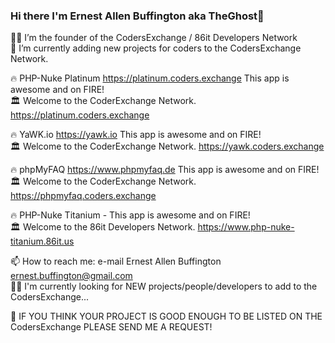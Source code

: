 ### Hi there I'm Ernest Allen Buffington aka TheGhost👋

 🕵️‍♂️ I’m the founder of the CodersExchange / 86it Developers Network<br/>
 🔹 I’m currently adding new projects for coders to the CodersExchange Network.<br/>
 
 🔥 PHP-Nuke Platinum https://platinum.coders.exchange This app is awesome and on FIRE!  
 🏛 Welcome to the CoderExchange Network. https://platinum.coders.exchange<br/>

 🔥 YaWK.io https://yawk.io This app is awesome and on FIRE!  
 🏛 Welcome to the CoderExchange Network. https://yawk.coders.exchange<br/>
    
 🔥 phpMyFAQ https://www.phpmyfaq.de This app is awesome and on FIRE!  
 🏛 Welcome to the CoderExchange Network. https://phpmyfaq.coders.exchange<br/>
 
 🔥 PHP-Nuke Titanium - This app is awesome and on FIRE!  
 🏛 Welcome to the 86it Developers Network. https://www.php-nuke-titanium.86it.us<br/>
     
 📫 How to reach me: e-mail Ernest Allen Buffington ernest.buffington@gmail.com  
 👨‍🦯 I'm currently looking for NEW projects/people/developers to add to the CodersExchange...<br/>

 🔸 IF YOU THINK YOUR PROJECT IS GOOD ENOUGH TO BE LISTED ON THE CodersExchange PLEASE SEND ME A REQUEST!

<!--
**ernestbuffington/ernestbuffington** is a ✨ _special_ ✨ repository because its `README.md` (this file) appears on your GitHub profile.

Here are some ideas to get you started:

- 🔭 I’m currently working on ...
- 🌱 I’m currently learning ...
- 👯 I’m looking to collaborate on ...
- 🤔 I’m looking for help with ...
- 💬 Ask me about ...
- 📫 How to reach me: ...
- 😄 Pronouns: ...
- ⚡ Fun fact: ...
-->
